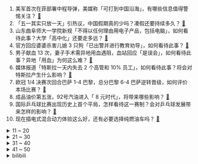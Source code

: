 1. 美军首次在菲部署中程导弹，美媒称「可打到中国沿海」，有哪些信息值得警惕关注？ [:link:](https://www.zhihu.com/question/653136036)
2. 「五一其实只放一天」引热议，中国假期真的少吗？凑假还要持续多久？ [:link:](https://www.zhihu.com/question/653098686)
3. 山东曲阜师大一学院新规「不得以任何理由用电子产品，包括电脑」，如何看待此事？大学「高中化」还要走多远？ [:link:](https://www.zhihu.com/question/653014718)
4. 官方回应婆婆杀害儿媳 3 只狗「已出警并进行教育劝导」，如何看待此事？ [:link:](https://www.zhihu.com/question/653102599)
5. 男子献血 13 次，妻子手术需异地用血遇阻，血站回应「是误会」，如何看待此事？异地「用血」为何这么难？ [:link:](https://www.zhihu.com/question/652935836)
6. 媒体报道「特斯拉一天内失去 2 个高管和 10% 员工」，如何看待此事？将会对特斯拉产生什么影响？ [:link:](https://www.zhihu.com/question/653125382)
7. 欧冠 1/4 决赛次回合巴萨 1-4 巴黎，总分巴黎 6-4 巴萨逆转晋级，如何评价本场比赛？ [:link:](https://www.zhihu.com/question/653166794)
8. 成品油价第五涨，92号汽油进入「 8 元时代」，将带来哪些影响？ [:link:](https://www.zhihu.com/question/653134119)
9. 国际乒乓球比赛出现历史上首个平局，怎样看待这一赛制？会对乒乓球发展带来怎样的影响？ [:link:](https://www.zhihu.com/question/653093096)
10. 现在插电式混合动力体验这么好，还有必要选择纯燃油车吗？ [:link:](https://www.zhihu.com/question/651133540)
<details>
<summary>11 ~ 20</summary>

11. 上海几乎三成 SK-II 专柜被撤掉，大中华区销售额下滑 34%，哪些信息值得关注？ [:link:](https://www.zhihu.com/question/653136025)
12. 真正的INTJ什么样？ [:link:](https://www.zhihu.com/question/639965191)
13. 香港金像奖第六次给梁朝伟颁影帝反映了什么？ [:link:](https://www.zhihu.com/question/653043411)
14. 如果舰员不小心从航母上掉下去，还能救得上来吗？ [:link:](https://www.zhihu.com/question/635303587)
15. 3 月 70 城房价出炉，商品住宅售价环比降幅收窄，同比降幅扩大，如何解读？哪些信息值得关注？ [:link:](https://www.zhihu.com/question/653097746)
16. 鱼雷在二战时就已经用烂了，为啥到现在也只有九国能造？ [:link:](https://www.zhihu.com/question/625014488)
17. 为什么明朝军队打仗给人一种很繁琐麻烦效率又低的感觉？ [:link:](https://www.zhihu.com/question/387305837)
18. 如果地铁取消安检，你还会坐地铁吗? [:link:](https://www.zhihu.com/question/652889450)
19. 如何评价《尘白禁区》更新健康系统，18岁以下未注册用户无法进入游戏? [:link:](https://www.zhihu.com/question/653142784)
20. 最高法称近期四位满 12 周岁不满 14 周岁未成年人被判刑，获刑10 至 15年，哪些信息值得关注？ [:link:](https://www.zhihu.com/question/653116913)
</details>
<details>
<summary>21 ~ 30</summary>

21. 为什么草鱼吃蚕豆就可以变成脆肉鲩？ [:link:](https://www.zhihu.com/question/52010890)
22. 如果邀请知友去你家乡「体验本地人的一天」，你会如何安排一天的行程？ [:link:](https://www.zhihu.com/question/652716220)
23. 你遇到过的最痛苦的事情是什么？ [:link:](https://www.zhihu.com/question/433016687)
24. 为什么越来越多的人选择待在家中，而不去旅游？ [:link:](https://www.zhihu.com/question/603608207)
25. NBA2023-24赛季，常规赛结束，湖人位列第八，附加赛湖人该如何选择？ [:link:](https://www.zhihu.com/question/653093899)
26. 你家最常吃的凉拌菜有哪些？ [:link:](https://www.zhihu.com/question/652460198)
27. 如果地球所剩火箭发射资源不足以支持一次发射任务，人类是不是就被困死在地球了？ [:link:](https://www.zhihu.com/question/652394786)
28. 钟离当初清理那些黏糊糊的海鲜怪物的时候，干嘛不直接叫水神帮忙呢？ [:link:](https://www.zhihu.com/question/619093983)
29. 为什么 DOTA 里经常会出现领先 1 万左右经济却打不赢团战的情况？ [:link:](https://www.zhihu.com/question/265877575)
30. 为什么欧洲用马耕地而不是牛？ [:link:](https://www.zhihu.com/question/19831954)
</details>
<details>
<summary>31 ~ 40</summary>

31. 有没有一本讲解gpu和CUDA编程的经典入门书籍？ [:link:](https://www.zhihu.com/question/26570985)
32. 高性价比的3D打印机怎么挑，如何看关键参数？ [:link:](https://www.zhihu.com/question/652922253)
33. 怎样才能买对不买贵？你有哪些 3C 数码种草清单&选购攻略可以分享？ [:link:](https://www.zhihu.com/question/653107437)
34. 为什么JDG季后赛坚持上圣枪哥而不上小将Sheer？ [:link:](https://www.zhihu.com/question/653003225)
35. 如何锻炼不在意别人看法? [:link:](https://www.zhihu.com/question/648019482)
36. 跑步健身，在线路上的选择，你有哪些可以分享的经验？ [:link:](https://www.zhihu.com/question/653021453)
37. 哪些是你坚持跑步之后得出的结论？ [:link:](https://www.zhihu.com/question/650414203)
38. 当你开一辆好车时的体验是怎么样的？ [:link:](https://www.zhihu.com/question/651749793)
39. 一段婚姻，爱情是必要的吗？ [:link:](https://www.zhihu.com/question/542721485)
40. U23 亚洲杯，国奥 0:1 十人日本，替补门将替补登上踢中锋，如何评价本场比赛？ [:link:](https://www.zhihu.com/question/653159616)
</details>
<details>
<summary>41 ~ 50</summary>

41. 王毅同伊朗外长阿卜杜拉希扬通电话，有哪些信息值得关注？ [:link:](https://www.zhihu.com/question/653088488)
42. 《海贼王》里有哪些你认为本应是牛刀，但只被用来杀鸡的设定? [:link:](https://www.zhihu.com/question/579785404)
43. 自然界有哪些长相古怪的动物？ [:link:](https://www.zhihu.com/question/653156903)
44. 哪些诗人能进入第一梯队，凑齐中国古代十大诗人？ [:link:](https://www.zhihu.com/question/382531537)
45. 年轻人有必要买好车吗? [:link:](https://www.zhihu.com/question/595986489)
46. 实习工作量大，加班频繁，如何保证身体健康？ [:link:](https://www.zhihu.com/question/653142094)
47. 被地铁站墙砖砸伤的孕妇亲属发声「大人还在 ICU ，7 个月胎儿未保住」，相关方需负哪些责任？ [:link:](https://www.zhihu.com/question/653097502)
48. 现在的年轻人为什么跟父母沟通不来了？ [:link:](https://www.zhihu.com/question/504983307)
49. 电视剧《步步惊心》中若曦的悲剧是怎么酿成的？ [:link:](https://www.zhihu.com/question/570676607)
50. 为什么有些人可以做到「一直自律」？ [:link:](https://www.zhihu.com/question/652993335)
</details><details>
<summary>bilibili</summary>

</details>